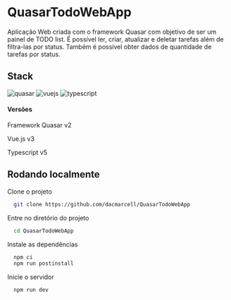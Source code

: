 # QuasarTodoWebApp

Aplicação Web criada com o framework Quasar com objetivo de ser um painel de TODO list. É possível ler, criar, atualizar e deletar tarefas além de filtra-las por status. Também é possível obter dados de quantidade de tarefas por status.

## Stack

![quasar](https://img.shields.io/badge/Quasar-16B7FB?style=for-the-badge&logo=quasar&logoColor=black)
![vuejs](https://img.shields.io/badge/Vue.js-35495E?style=for-the-badge&logo=vuedotjs&logoColor=4FC08D)
![typescript](https://img.shields.io/badge/TypeScript-3178C6?style=for-the-badge&logo=typescript&logoColor=white)

#### Versões

Framework Quasar v2

Vue.js v3

Typescript v5

## Rodando localmente

Clone o projeto

```bash
  git clone https://github.com/dacmarcell/QuasarTodoWebApp
```

Entre no diretório do projeto

```bash
  cd QuasarTodoWebApp
```

Instale as dependências

```bash
  npm ci
  npm run postinstall
```

Inicie o servidor

```bash
  npm run dev
```

